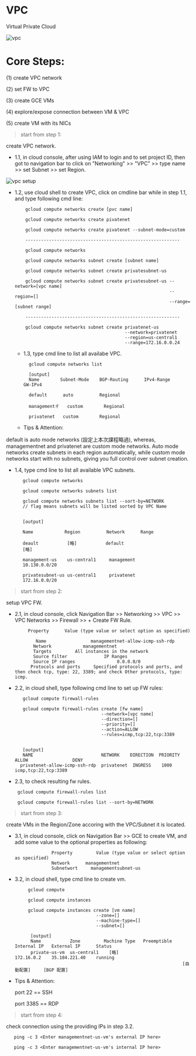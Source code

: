 # VPC
Virtual Private Cloud

![vpc](https://cdn.qwiklabs.com/OBtRY37ZCmWiHi%2FHsG8XCSGDBfsuKk3IMJVgQscsg2E%3D)

# Core Steps:

(1) create VPC network

(2) set FW to VPC

(3) create GCE VMs

(4) explore/expose connection between VM & VPC

(5) create VM with its NICs

> start from step 1:

create VPC network.

* 1.1, in cloud console, after using IAM to login and to set project ID, then got to navigation bar to click on "Networking" >> "VPC" >> type name >> set Subnet >> set Region.

![vpc setup](https://cdn.qwiklabs.com/WEGrd5zpLB1JkgbtDzxadKeRAO%2FWkYpH5RKEfF%2Bxp%2FY%3D)

* 1.2, use cloud shell to create VPC, click on cmdline bar while in step 1.1, and type following cmd line:

          gcloud compute networks create [pvc name]
          
          gcloud compute networks create pivatenet
          
          gcloud compute networks create pivatenet --subnet-mode=custom
          
          -----------------------------------------------------------
          
          gcloud compute networks
          
          gcloud compute networks subnet create [subnet name]
          
          gcloud compute networks subnet create privatesubnet-us
          
          gcloud compute networks subnet create privatesubnet-us --network=[vpc name]
                                                                 --region=[]
                                                                 --range=[subnet range]
                                                                 
          -----------------------------------------------------------  
          
          gcloud compute networks subnet create privatenet-us
                                                --network=privatenet
                                                --region=us-central1
                                                --range=172.16.0.0.24
                                                
  * 1.3, type cmd line to list all availabe VPC.
  
          gcloud compute networks list
          
          [output]
          Name        Subnet-Mode    BGP-Routing      IPv4-Range       GW-IPv4
          
          default      auto          Regional
          
          managementㄔ   custom        Regional
          
          privatenet   custom        Regional
          
  * Tips & Attention:
  
default is auto mode networks (設定上本次課程略過), whereas, managementnet and privatenet are custom mode networks. Auto mode networks create subnets in each region automatically, while custom mode networks start with no subnets, giving you full control over subnet creation.
          
  * 1.4, type cmd line to list all available VPC subnets.  
  
           gcloud compute networks 
           
           gcloud compute networks subnets list
           
           gcloud compute networks subnets list --sort-by=NETWORK 
           // flag means subnets will be listed sorted by VPC Name
           
           
           [output]
           
           Name            Region          Network      Range
           
           deault           [略]           default
           [略]
           
           management-us    us-central1     management
           10.130.0.0/20
           
           privatesubnet-us us-central1     privatenet
           172.16.0.0/20
           
 > start from step 2:

setup VPC FW.     

* 2.1, in cloud console, click Navigation Bar >> Networking >> VPC >> VPC Networks >> Firewall >> + Create FW Rule.

           Property	     Value (type value or select option as specified)
           
              Name	               managementnet-allow-icmp-ssh-rdp
             Network	        managementnet
             Targets	     All instances in the network
             Source filter	            IP Ranges
             Source IP ranges	             0.0.0.0/0
            Protocols and ports     Specified protocols and ports, and then check tcp, type: 22, 3389; and check Other protocols, type: icmp.

 * 2.2, in cloud shell, type following cmd line to set up FW rules:
 
          gcloud compute firewall-rules 
 
          gcloud compute firewall-rules create [fw name]
                                        --network=[vpc name]
                                        --direction=[]
                                        --priority=[]
                                        --action=ALLOW
                                        --rules=icmp,tcp:22,tcp:3389
               
          
          [output]
          NAME                          NETWORK    DIRECTION  PRIORITY  ALLOW                 DENY
         privatenet-allow-icmp-ssh-rdp  privatenet  INGRESS    1000      icmp,tcp:22,tcp:3389
  
  * 2.3, to check resulting fw rules.
  
         gcloud compute firewall-rules list
         
         gcloud compute firewall-rules list --sort-by=NETWORK
         
         
 > start from step 3:

create VMs in the Region/Zone accoring with the VPC/Subnet it is located. 

* 3.1, in cloud console, click on Navigation Bar >> GCE to create VM, and add some value to the optional properties as following:


                    Property	     Value (type value or select option as specified)
                    Network	     managementnet
                    Subnetwort     managementsubnet-us

* 3.2, in cloud shell, type cmd line to create vm.

           gcloud compute
           
           gcloud compute instances
           
           gcloud compute instances create [vm name]
                                     --zone=[]
                                     --machine-type=[]
                                     --subnet=[]
                                     
            [output]
            Name           Zone         Machine Type   Preemptible   Internal IP   External IP      Status
            private-us-vm  us-central1    [略]                        172.16.0.2    35.184.221.40    running
                                                                      [自動配置]     [BGP 配置]

* Tips & Attention:

    port 22 == SSH
    
    port 3385 == RDP 


> start from step 4:

check connection using the providing IPs in step 3.2.

       ping -c 3 <Enter managementnet-us-vm's external IP here>
       
       ping -c 3 <Enter managementnet-us-vm's internal IP here>
